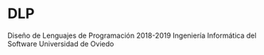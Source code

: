 # DLP
Diseño de Lenguajes de Programación 2018-2019
Ingeniería Informática del Software
Universidad de Oviedo

